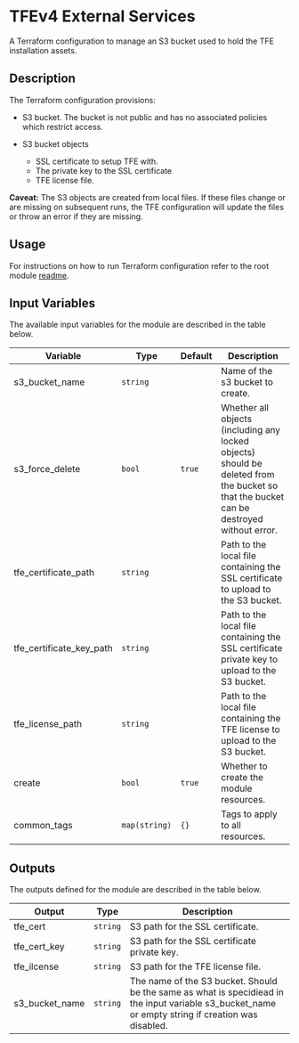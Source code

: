 # TFEv4 External Services

A Terraform configuration to manage an S3 bucket used to hold the TFE installation assets.

## Description

The Terraform configuration provisions:

- S3 bucket. The bucket is not public and has no associated policies which restrict access.

- S3 bucket objects
  - SSL certificate to setup TFE with.
  - The private key to the SSL certificate
  - TFE license file.

**Caveat:** The S3 objects are created from local files. If these files change or are missing on subsequent runs, the TFE configuration will update the files or throw an error if they are missing. 

## Usage

For instructions on how to run Terraform configuration refer to the root module [readme](../README.md#Usage).

## Input Variables

The available input variables for the module are described in the table below.

| Variable | Type | Default | Description |
| -------- | ---- | ------- | ----------- |
| s3_bucket_name | `string` | | Name of the s3 bucket to create. |
| s3_force_delete | `bool` | `true` | Whether all objects (including any locked objects) should be deleted from the bucket so that the bucket can be destroyed without error. |
| tfe_certificate_path | `string` | | Path to the local file containing the SSL certificate to upload to the S3 bucket. |
| tfe_certificate_key_path | `string` | | Path to the local file containing the SSL certificate private key to upload to the S3 bucket. |
| tfe_license_path | `string` | | Path to the local file containing the TFE license to upload to the S3 bucket. |
| create | `bool` | `true` | Whether to create the module resources. |
| common_tags | `map(string)` | `{}` | Tags to apply to all resources. |

## Outputs

The outputs defined for the module are described in the table below.

| Output | Type | Description |
| -------- | ---- | ----------- |
| tfe_cert | `string` | S3 path for the SSL certificate. |
| tfe_cert_key | `string` | S3 path for the SSL certificate private key. |
| tfe_ilcense | `string` | S3 path for the TFE license file. |
| s3_bucket_name | `string` | The name of the S3 bucket. Should be the same as what is specidiead in the input variable s3_bucket_name or empty string if creation was disabled. |